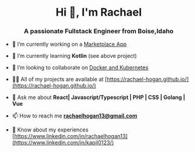 <h1 align="center">Hi 👋, I'm Rachael</h1>
<h3 align="center">A passionate Fullstack Engineer from Boise,Idaho</h3>

- 🔭 I’m currently working on a [Marketplace App](https://github.com/rachael-hogan/marketplace)

- 🌱 I’m currently learning **Kotlin** (see above project)

- 👯 I’m looking to collaborate on [Docker and Kubernetes](https://github.com/Kapil987/docker_projects)

- 👨‍💻 All of my projects are available at [https://rachael-hogan.github.io/](https://rachael-hogan.github.io/)

- 💬 Ask me about **React| Javascript/Typescript | PHP | CSS | Golang | Vue**

- 📫 How to reach me **rachaelhogan13@gmail.com**

- 📄 Know about my experiences [https://www.linkedin.com/in/rachaelhogan13](https://www.linkedin.com/in/kapil0123/)

